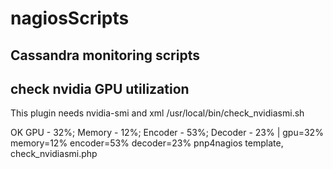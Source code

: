 # nagiosScripts
## Cassandra monitoring scripts

## check nvidia GPU utilization
This plugin needs nvidia-smi and xml
/usr/local/bin/check_nvidiasmi.sh

OK GPU - 32%; Memory - 12%; Encoder - 53%; Decoder - 23% | gpu=32% memory=12% encoder=53% decoder=23%
pnp4nagios template,
check_nvidiasmi.php
